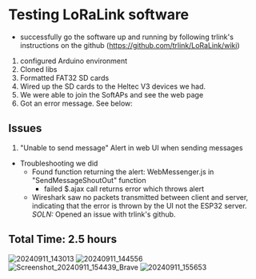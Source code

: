 # Testing LoRaLink software

- successfully go the software up and running by following trlink's instructions on the github (https://github.com/trlink/LoRaLink/wiki)
1. configured Arduino environment
2. Cloned libs
3. Formatted FAT32 SD cards
4. Wired up the SD cards to the Heltec V3 devices we had.
5. We were able to join the SoftAPs and see the web page
6. Got an error message. See below:

## Issues

1. "Unable to send message" Alert in web UI when sending messages
- Troubleshooting we did
   - Found function returning the alert: WebMessenger.js in "SendMessageShoutOut" function
     - failed $.ajax call returns error which throws alert
   - Wireshark saw no packets transmitted between client and server, indicating that the error is thrown by the UI not the ESP32 server.
*SOLN:* Opened an issue with trlink's github.

## Total Time: 2.5 hours

![20240911_143013](https://github.com/user-attachments/assets/805be2ed-cac3-4f31-8595-13c1366beec2)
![20240911_144556](https://github.com/user-attachments/assets/3253a21f-27ff-4e93-8e64-ad10deef5885)
![Screenshot_20240911_154439_Brave](https://github.com/user-attachments/assets/fdaef1d7-991a-4c1d-9393-c00524abc189)
![20240911_155653](https://github.com/user-attachments/assets/99a7ba31-a384-4ac5-ba55-88f24242d7ff)
